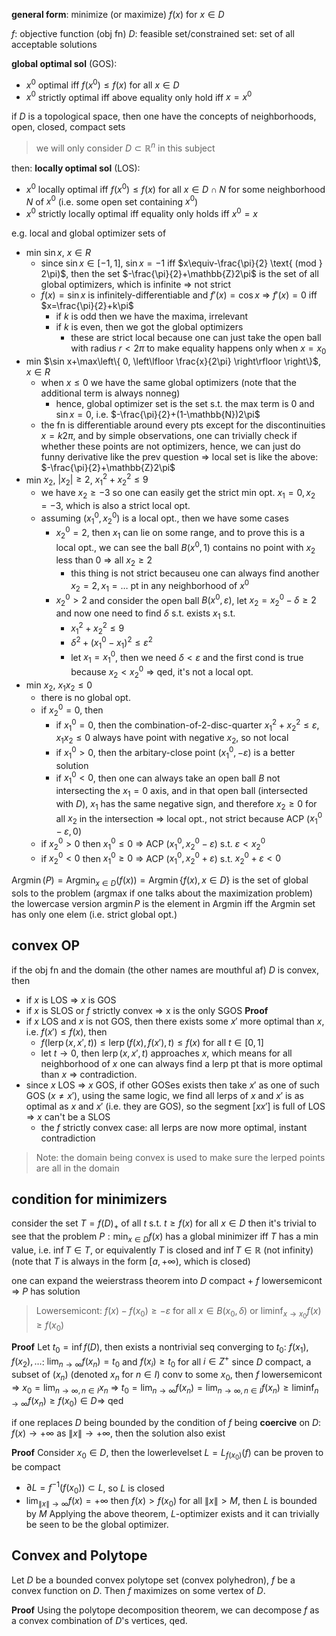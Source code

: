 **general form**: minimize (or maximize) $f(x)$ for $x\in D$

$f$: objective function (obj fn)
$D$: feasible set/constrained set: set of all acceptable solutions

**global optimal sol** (GOS):
- $x^{0}$ optimal iff $f(x^{0})\leq f(x)$ for all $x\in D$
- $x^{0}$ strictly optimal iff above equality only hold iff $x=x^{0}$

if $D$ is a topological space, then one have the concepts of neighborhoods, open, closed, compact sets
>we will only consider $D\subset \mathbb{R}^{n}$ in this subject

then:
**locally optimal sol** (LOS):
- $x^{0}$ locally optimal iff $f(x^{0})\leq f(x)$ for all $x\in D \cap N$ for some neighborhood $N$ of $x^{0}$ (i.e. some open set containing $x^{0}$)
- $x^{0}$ strictly locally optimal iff equality only holds iff $x^{0}=x$

e.g. local and global optimizer sets of
- min $\sin x$, $x\in R$
	- since $\sin x\in[-1,1]$, $\sin x=-1$ iff $x\equiv-\frac{\pi}{2} \text{ (mod } 2\pi)$, then the set $-\frac{\pi}{2}+\mathbb{Z}2\pi$ is the set of all global optimizers, which is infinite => not strict
	- $f(x)=\sin x$ is infinitely-differentiable and $f'(x)=\cos x$ => $f'(x)=0$ iff $x=\frac{\pi}{2}+k\pi$
		- if $k$ is odd then we have the maxima, irrelevant
		- if $k$ is even, then we got the global optimizers
			- these are strict local because one can just take the open ball with radius $r<2\pi$ to make equality happens only when $x=x_{0}$
- min $\sin x+\max\left\{  0, \left\lfloor  \frac{x}{2\pi}  \right\rfloor  \right\}$, $x\in R$
	- when $x\leq0$ we have the same global optimizers (note that the additional term is always nonneg)
		- hence, global optimizer set is the set s.t. the max term is 0 and $\sin x=0$, i.e. $-\frac{\pi}{2}+(1-\mathbb{N})2\pi$
	- the fn is differentiable around every pts except for the discontinuities $x=k2\pi$, and by simple observations, one can trivially check if whether these points are not optimizers, hence, we can just do funny derivative like the prev question => local set is like the above: $-\frac{\pi}{2}+\mathbb{Z}2\pi$
- min $x_{2}$, $|x_{2}|\geq 2$, $x_{1}^{2}+x_{2}^{2}\leq 9$
	- we have $x_{2}\geq-3$ so one can easily get the strict min opt. $x_{1}=0,x_{2}=-3$, which is also a strict local opt.
	- assuming $(x_{1}^{0},x_{2}^{0})$ is a local opt., then we have some cases
		- $x^{0}_{2}=2$, then $x_{1}$ can lie on some range, and to prove this is a local opt., we can see the ball $B(x^{0}, 1)$ contains no point with $x_{2}$ less than 0 => all $x_{2}\geq 2$
			- this thing is not strict becauseu one can always find another $x_{2}=2,x_{1}=\dots$ pt in any neighborhood of $x^{0}$
		- $x^{0}_{2}>2$ and consider the open ball $B(x^{0},\varepsilon)$, let $x_{2}=x_{2}^{0}-\delta\geq2$ and now one need to find $\delta$ s.t. exists $x_{1}$ s.t.
			- $x_{1}^{2}+x_{2}^{2}\leq 9$
			- $\delta^{2}+(x^{0}_{1}-x_{1})^{2}\leq\varepsilon^{2}$
			- let $x_{1}=x^{0}_{1}$, then we need $\delta<\varepsilon$ and the first cond is true because $x_{2}<x^{0}_{2}$ => qed, it's not a local opt.
- min $x_{2}$, $x_{1}x_{2}\leq 0$
	- there is no global opt.
	- if $x^{0}_{2}=0$, then
		- if $x^{0}_{1}=0$, then the combination-of-2-disc-quarter $x_{1}^{2}+x_{2}^{2}\leq\varepsilon,x_{1}x_{2}\leq 0$ always have point with negative $x_{2}$, so not local
		- if $x_{1}^{0}>0$, then the arbitary-close point $(x^{0}_{1}, -\varepsilon)$ is a better solution
		- if $x^{0}_{1}<0$, then one can always take an open ball $B$ not intersecting the $x_{1}=0$ axis, and in that open ball (intersected with $D$), $x_{1}$ has the same negative sign, and therefore $x_{2}\geq 0$ for all $x_{2}$ in the intersection => local opt., not strict because ACP ($x^{0}_{1}-\varepsilon,0$)
	- if $x^{0}_{2} > 0$ then $x^{0}_{1}\leq 0$ => ACP $(x^{0}_{1},x^{0}_{2}-\varepsilon)$ s.t. $\varepsilon<x^{0}_{2}$
	- if $x^{0}_{2}<0$ then $x^{0}_{1}\geq 0$ => ACP ($x^{0}_{1}, x^{0}_{2}+\varepsilon$) s.t. $x^{0}_{2}+\varepsilon<0$

$\operatorname{Argmin}(P)=\operatorname{Argmin}_{x\in D}(f(x))=\operatorname{Argmin}\{ f(x),x\in D \}$ is the set of global sols to the problem (argmax if one talks about the maximization problem)
the lowercase version $\operatorname{argmin}P$ is the element in Argmin iff the Argmin set has only one elem (i.e. strict global opt.)

## convex OP
if the obj fn and the domain (the other names are mouthful af) $D$ is convex, then 
- if $x$ is LOS => $x$ is GOS
- if $x$ is SLOS or $f$ strictly convex => x is the only SGOS
**Proof**
- if $x$ LOS and $x$ is not GOS, then there exists some $x'$ more optimal than $x$, i.e. $f(x')\leq f(x)$, then
	- $f(\operatorname{lerp}(x,x',t))\leq \operatorname{lerp}(f(x),f(x'),t)\leq f(x)$ for all $t\in[0,1]$
	- let $t\to 0$, then $\operatorname{lerp}(x,x',t)$ approaches $x$, which means for all neighborhood of $x$ one can always find a lerp pt that is more optimal than $x$ => contradiction.
- since $x$ LOS => $x$ GOS, if other GOSes exists then take $x'$ as one of such GOS ($x\neq x'$), using the same logic, we find all lerps of $x$ and $x'$ is as optimal as $x$ and $x'$ (i.e. they are GOS), so the segment $[xx']$ is full of LOS => $x$ can't be a SLOS
	- the $f$ strictly convex case: all lerps are now more optimal, instant contradiction
>Note: the domain being convex is used to make sure the lerped points are all in the domain

## condition for minimizers
consider the set $T=f(D)_{+}$ of all $t$ s.t. $t\geq f(x)$ for all $x\in D$
then it's trivial to see that the problem $P: \min_{x\in D} f(x)$ has a global minimizer iff $T$ has a min value, i.e. $\inf T\in T$, or equivalently $T$ is closed and $\inf T \in \mathbb{R}$ (not infinity) (note that $T$ is always in the form $[a, +\infty)$, which is closed)

one can expand the weierstrass theorem into
$D$ compact + $f$ lowersemicont => $P$ has solution
>Lowersemicont: $f(x)-f(x_{0})\geq-\varepsilon$ for all $x\in B(x_{0}, \delta)$ or $\liminf_{x\to x_{0}}f(x)\geq f(x_{0})$

**Proof**
Let $t_{0}=\inf f(D)$, then exists a nontrivial seq converging to $t_{0}$: $f(x_{1}),f(x_{2}),\dots$: $\lim_{ n \to \infty } f(x_{n})=t_{0}$ and $f(x_{i})\geq t_{0}$ for all $i\in Z^{+}$
since $D$ compact, a subset of $(x_{n})$ (denoted $x_{n}$ for $n\in I$) conv to some $x_{0}$, then $f$ lowersemicont => $x_{0}=\lim_{ n \to \infty, n\in I } x_{n}$ => $t_{0} = \lim_{ n \to \infty }f(x_{n})=\lim_{ n \to \infty, n\in I } f(x_{n})\geq \liminf_{ n \to \infty } f(x_{n})\geq f(x_{0})\in D$=> qed

if one replaces $D$ being bounded by the condition of $f$ being **coercive** on $D$: $f(x)\to +\infty$ as $\|x\|\to +\infty$, then the solution also exist

**Proof**
Consider $x_{0}\in D$, then the lowerlevelset $L=L_{f(x_{0})}(f)$ can be proven to be compact
- $\partial L=f^{-1}(f(x_{0}))\subset L$, so $L$ is closed
- $\lim_{ \|x\| \to \infty } f(x)=+\infty$ then $f(x)>f(x_{0})$ for all $\|x\|>M$, then $L$ is bounded by $M$
Applying the above theorem, $L$-optimizer exists and it can trivially be seen to be the global optimizer.

## Convex and Polytope
Let $D$ be a bounded convex polytope set (convex polyhedron), $f$ be a convex function on $D$. Then $f$ maximizes on some vertex of $D$.

**Proof**
Using the polytope decomposition theorem, we can decompose $f$ as a convex combination of $D$'s vertices, qed.

